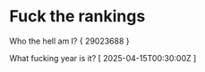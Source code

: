# Fuck the rankings

Who the hell am I?
{ 29023688 }

What fucking year is it?
[ 2025-04-15T00:30:00Z ]
